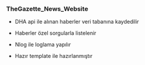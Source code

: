 ### TheGazette_News_Website

- DHA api ile alınan haberler veri tabanına kaydedilir
- Haberler özel sorgularla listelenir
- Nlog ile loglama yapılır

- Hazır template ile hazırlanmıştır
